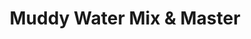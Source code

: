 ---
title: Muddy Water Mix & Master 
description: Mixed and mastered Muddy Water by ___. This is the final master.
weight: 30
---